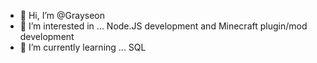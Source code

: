 - 👋 Hi, I’m @Grayseon
- 👀 I’m interested in ... Node.JS development and Minecraft plugin/mod development
- 🌱 I’m currently learning ... SQL

<!---
Grayseon/Grayseon is a ✨ special ✨ repository because its `README.md` (this file) appears on your GitHub profile.
You can click the Preview link to take a look at your changes.
--->
